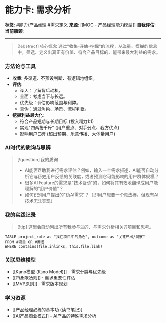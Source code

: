 # 能力卡: 需求分析

**标签**: #能力/产品经理 #需求定义
**来源**: [[MOC - 产品经理能力模型]]
**自我评估**: 
**当前瓶颈**: 

---

> [!abstract] 核心概念
> 通过"收集-评估-挖掘"的流程，从海量、模糊的信息中，筛选、定义出真正有价值、符合产品目标的、能带来最大利益的需求。

### 方法论与工具
- **收集**: 多渠道、不预设判断、有逻辑地组织。
- **评估**: 
    - 深入：了解背后动机。
    - 全面：考虑当下与长远。
    - 优先级：评估影响范围与利弊。
    - 真伪：通过角色、场景、流程判断。
- **挖掘利益最大化**:
    - 符合产品短期与长期目标 (投入精力1:1)
    - 实现"四两拨千斤" (用户重点、对手弱点、我方优点)
    - 影响用户口碑 (超出预期、乐意传播、大体量用户)

### AI时代的质询与思辨
> [!question] 我的质询
> - AI能否帮助我进行需求评估？例如，输入一个需求描述，AI能否自动分析它与历史用户反馈的关联度，或者预测它可能影响的用户群体规模？
> - 很多AI Feature的需求是"技术驱动"的，如何将其有效地翻译成用户能理解的"用户价值"？
> - 如何识别用户提出的"伪AI需求"？（即用户想要一个魔法棒，但现有AI技术无法实现）

### 我的实践记录
> [!tip] 这里会自动列出所有我参与过的、与需求分析相关的项目和思考。

```dataview
TABLE project_role as "我在项目中的角色", outcome as "关键产出/洞察"
FROM #项目 OR #周报
WHERE contains(file.inlinks, this.file.link)
```

### 关联思维模型
- [[Kano模型 (Kano Model)]] - 需求分类与优先级
- [[四象限法则]] - 需求重要性评估
- [[MVP原则]] - 需求版本规划

### 学习资源
- [[产品经理必练的基本功 (读书笔记)]]
- [[AI产品商业模式]] - AI产品的特殊需求分析